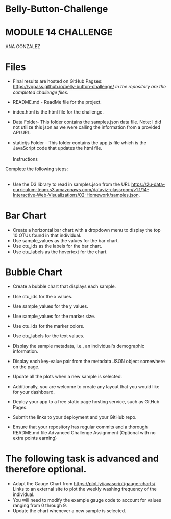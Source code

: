 # Belly-Button-Challenge
# MODULE 14 CHALLENGE
ANA GONZALEZ

# Files
* Final results are hosted on GitHub Pagses: https://vgpass.github.io/belly-button-challenge/
*In the repository are the completed challenge files.*

* README.md - ReadMe file for the project.
* index.html is the html file for the challenge.
* Data Folder- This folder contains the samples.json data file. Note: I did not utilize this json as we were calling the information from a provided API URL.
* static/js Folder - This folder contains the app.js file which is the JavaScript code that updates the html file.
<br></br>
Instructions

Complete the following steps:<br><br/>
* Use the D3 library to read in samples.json from the URL https://2u-data-curriculum-team.s3.amazonaws.com/dataviz-classroom/v1.1/14-Interactive-Web-Visualizations/02-Homework/samples.json.

# Bar Chart
* Create a horizontal bar chart with a dropdown menu to display the top 10 OTUs found in that individual.
* Use sample_values as the values for the bar chart.
* Use otu_ids as the labels for the bar chart.
* Use otu_labels as the hovertext for the chart.

# Bubble Chart
* Create a bubble chart that displays each sample.
* Use otu_ids for the x values.
* Use sample_values for the y values.
* Use sample_values for the marker size.
* Use otu_ids for the marker colors.
* Use otu_labels for the text values.

* Display the sample metadata, i.e., an individual's demographic information.
* Display each key-value pair from the metadata JSON object somewhere on the page.

* Update all the plots when a new sample is selected. 
* Additionally, you are welcome to create any layout that you would like for your dashboard.


* Deploy your app to a free static page hosting service, such as GitHub Pages. 
* Submit the links to your deployment and your GitHub repo.
* Ensure that your repository has regular commits and a thorough README.md file
Advanced Challenge Assignment (Optional with no extra points earning)

# The following task is advanced and therefore optional.
* Adapt the Gauge Chart from https://plot.ly/javascript/gauge-charts/ Links to an external site to plot the weekly washing frequency of the individual.
* You will need to modify the example gauge code to account for values ranging from 0 through 9.
* Update the chart whenever a new sample is selected.
